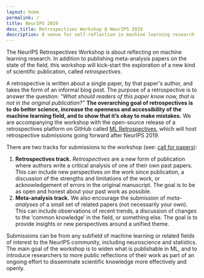```yaml
---
layout: home
permalink: /
title: NeurIPS 2019
desc_title: Retrospectives Workshop @ NeurIPS 2019
description: A venue for self-reflection in machine learning research
---
```



The NeurIPS Retrospectives Workshop is about reflecting on machine learning research. In addition to publishing meta-analysis papers on the state of the field, this workshop will kick-start the exploration of a new kind of scientific publication, called *retrospectives*. 

A retrospective is written about a single paper, by that paper's author, and takes the form of an informal blog post. The purpose of a retrospective is to answer the question: 
*“What should readers of this paper know now, that is not in the original publication?”* 
**The overarching goal of retrospectives is to do better science, increase the openness and accessibility of the machine learning field, and to show that it’s okay to make mistakes.**
We are accompanying the workshop with the open-source release of a retrospectives platform on GitHub called [ML Retrospectives](https://ml-retrospectives.github.io/), which will host retrospective submissions going forward after NeurIPS 2019. 

There are two tracks for submissions to the workshop (see: [call for papers](https://ml-retrospectives.github.io/neurips2019/cfp/)):

1. **Retrospectives track.** *Retrospectives* are a new form of publication where authors write a critical analysis of one of their own past papers. This can include new perspectives on the work since publication, a discussion of the strengths and limitations of the work, or acknowledgement of errors in the original manuscript. The goal is to be as open and honest about your past work as possible.   
2. **Meta-analysis track.** We also encourage the submission of *meta-analyses* of a small set of related papers (not necessarily your own). This can include observations of recent trends, a discussion of changes to the ‘common knowledge’ in the field, or something else. The goal is to provide insights or new perspectives around a unified theme.  

Submissions can be from any subfield of machine learning or related fields of interest to the NeurIPS community, including neuroscience and statistics.  The main goal of the workshop is to widen what is publishable in ML, and to introduce researchers to more public reflections of their work as part of an ongoing effort to disseminate scientific knowledge more effectively and openly. 




